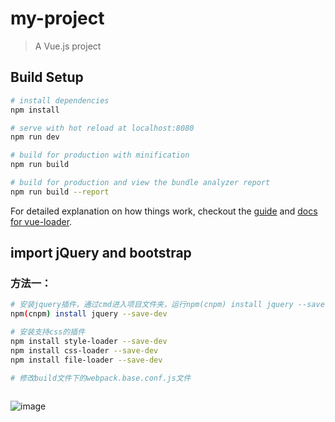 # my-project

> A Vue.js project

## Build Setup

``` bash
# install dependencies
npm install

# serve with hot reload at localhost:8080
npm run dev

# build for production with minification
npm run build

# build for production and view the bundle analyzer report
npm run build --report
```

For detailed explanation on how things work, checkout the [guide](http://vuejs-templates.github.io/webpack/) and [docs for vue-loader](http://vuejs.github.io/vue-loader).

## import jQuery and bootstrap

### 方法一：
``` bash
# 安装jquery插件，通过cmd进入项目文件夹，运行npm(cnpm) install jquery --save-dev安装插件
npm(cnpm) install jquery --save-dev

# 安装支持css的插件
npm install style-loader --save-dev
npm install css-loader --save-dev
npm install file-loader --save-dev

# 修改build文件下的webpack.base.conf.js文件



```
![image](http://i.imgur.com/7j5uGrT.png)


